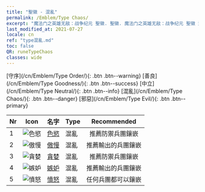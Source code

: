 ```yaml
---
title: "聖徽 - 混亂"
permalink: /Emblem/Type Chaos/
excerpt: "魔法门之英雄无敌：战争纪元 聖徽. 聖徽. 魔法门之英雄无敌：战争纪元 聖徽 混亂. 魔法门之英雄无敌：战争纪元 混亂"
last_modified_at: 2021-07-27
locale: cn
ref: "type混亂.md"
toc: false
QR: runeTypeChaos
classes: wide
---
```


  [守序](/cn/Emblem/Type Order/){: .btn .btn--warning}   [善良](/cn/Emblem/Type Goodness/){: .btn .btn--success}   [中立](/cn/Emblem/Type Neutral/){: .btn .btn--info}   [混亂](/cn/Emblem/Type Chaos/){: .btn .btn--danger}   [邪惡](/cn/Emblem/Type Evil/){: .btn .btn--primary} 

  |  Nr  | Icon |             名字            |    Type    |   Recommended   |
  |:-----|:--:|:----------------------------|:-----------|:---------------:|
  | 1 | ![色慾](/images/r/rune_icon_405.png) | [色慾](/cn/Emblem/Lust/) | 混亂 | 推薦防禦兵團鑲嵌 | 
  | 2 | ![傲慢](/images/r/rune_icon_402.png) | [傲慢](/cn/Emblem/Arrogance/) | 混亂 | 推薦輸出的兵團鑲嵌 | 
  | 3 | ![貪婪](/images/r/rune_icon_404.png) | [貪婪](/cn/Emblem/Greed/) | 混亂 | 推薦防禦兵團鑲嵌 | 
  | 4 | ![嫉妒](/images/r/rune_icon_401.png) | [嫉妒](/cn/Emblem/Jealousy/) | 混亂 | 推薦輸出的兵團鑲嵌 | 
  | 5 | ![憤怒](/images/r/rune_icon_403.png) | [憤怒](/cn/Emblem/Anger/) | 混亂 | 任何兵團都可以鑲嵌 | 

